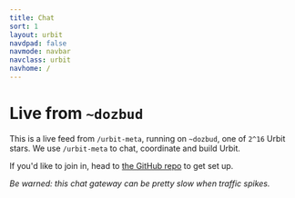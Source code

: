 ```yaml
---
title: Chat
sort: 1
layout: urbit
navdpad: false
navmode: navbar
navclass: urbit
navhome: /
---
```


# Live from `~dozbud`

This is a live feed from `/urbit-meta`, running on `~dozbud`, one of `2^16` Urbit stars.  We use `/urbit-meta` to chat, coordinate and build Urbit.

If you'd like to join in, head to [the GitHub repo](https://github.com/urbit/urbit) to get set up.

*Be warned: this chat gateway can be pretty slow when traffic spikes.*

<div class="mini-module">
<script src="/~/at/=home=/web/lib/js/urb.js" />
<script src="https://cdn.rawgit.com/seatgeek/react-infinite/0.8.0/dist/react-infinite.js" />
<script src="https://cdnjs.cloudflare.com/ajax/libs/moment.js/2.11.2/moment-with-locales.js" />
<script src="https://cdnjs.cloudflare.com/ajax/libs/moment-timezone/0.5.1/moment-timezone.js" />
<script src="/=home=/web/talk/main.js" />
<link href="/=home=/web/talk/main.css" rel="stylesheet" />
<talk chrono="reverse" station="home" audience-lock>
  <load />
</talk>
</div>
